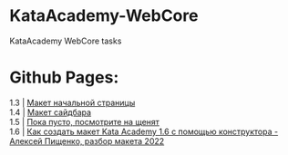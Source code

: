 # KataAcademy-WebCore
KataAcademy WebCore tasks

# Github Pages:
1.3 | [Макет начальной страницы](https://bfipe.github.io/KataAcademy-WebCore/html/main-page.html) <br>
1.4 | [Макет сайдбара](https://bfipe.github.io/KataAcademy-WebCore/html/sidebar.html) <br>
1.5 | [Пока пусто, посмотрите на щенят](https://www.google.com/search?q=%D0%BC%D0%B8%D0%BB%D1%8B%D0%B5+%D1%89%D0%B5%D0%BD%D1%8F%D1%82%D0%B0&sxsrf=APwXEdciGUd4o8ZKKetWKgWYHoK2dJuiMQ:1681209349766&source=lnms&tbm=isch&sa=X&ved=2ahUKEwjgxdfw0KH-AhXPyosKHbaACoEQ_AUoAXoECAEQAw&biw=1536&bih=750&dpr=1.25) <br>
1.6 | [Как создать макет Kata Academy 1.6 с помощью конструктора - Алексей Пищенко, разбор макета 2022](https://www.youtube.com/watch?v=dQw4w9WgXcQ)
